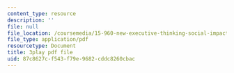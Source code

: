 ```yaml
---
content_type: resource
description: ''
file: null
file_location: /coursemedia/15-960-new-executive-thinking-social-impact-technology-projects-fall-2017-spring-2018/87c8627cf543f79e9682cddc8260cbac_omuDD2rZqlE.pdf
file_type: application/pdf
resourcetype: Document
title: 3play pdf file
uid: 87c8627c-f543-f79e-9682-cddc8260cbac
---
```

